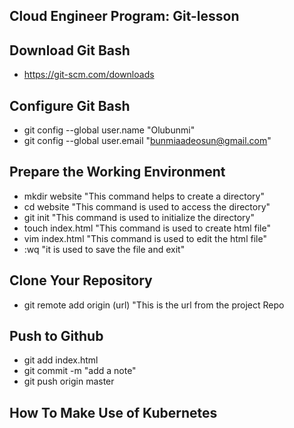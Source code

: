 ## Cloud Engineer Program: Git-lesson  
## Download Git  Bash  
- https://git-scm.com/downloads
## Configure Git Bash
- git config --global user.name "Olubunmi"
- git config --global user.email "bunmiaadeosun@gmail.com"
## Prepare the Working Environment
- mkdir website "This command helps to create a directory"
- cd website "This command is used to access the directory"
- git init "This command is used to initialize the directory"
- touch index.html "This command is used to create html file"
- vim index.html "This command is used to edit the html file"
- :wq "it is used to save the file and exit"
## Clone Your Repository
- git remote add origin (url) "This is the url from the project Repo
## Push to Github  
- git add index.html
- git commit -m "add a note"
- git push origin master
## How To Make Use of Kubernetes



